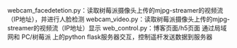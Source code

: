 webcam_facedetetion.py：读取树莓派摄像头上传的mjpg-streamer的视频流（IP地址），并进行人脸检测
webcam_video.py：读取树莓派摄像头上传的mjpg-streamer的视频流（IP地址）显示
web_control.py：博客页面/h5页面 通过局域网和 PC/树莓派 上的python flask服务器交互，控制遥杆发送数据到服务器